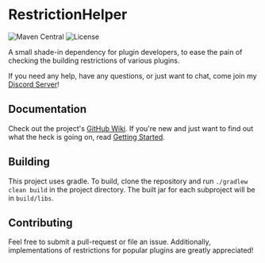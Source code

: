 # RestrictionHelper
![Maven Central](https://img.shields.io/maven-central/v/xyz.tehbrian/restrictionhelper)
![License](https://img.shields.io/github/license/ItsTehBrian/RestrictionHelper)

A small shade-in dependency for plugin developers, to ease the pain of checking
the building restrictions of various plugins.

If you need any help, have any questions, or just want to chat, come join
my [Discord Server](https://chat.tehbrian.xyz)!

## Documentation
Check out the project's [GitHub Wiki](https://github.com/ItsTehBrian/RestrictionHelper/wiki).
If you're new and just want to find out what the heck is going on, read
[Getting Started](https://github.com/ItsTehBrian/RestrictionHelper/wiki/Getting-Started).

## Building
This project uses gradle. To build, clone the repository and run
`./gradlew clean build` in the project directory. The built jar for each
subproject will be in `build/libs`.

## Contributing
Feel free to submit a pull-request or file an issue. Additionally, implementations
of restrictions for popular plugins are greatly appreciated!
